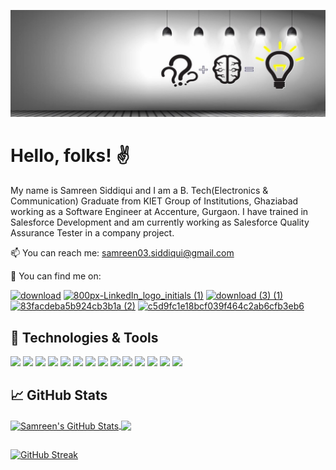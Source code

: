 ![](https://github.com/SAMREEN22/SAMREEN22/blob/main/newnew210-2103805_creative-linkedin-background-photo-inspirational-linkedin-ad-agency.jpg)

# Hello, folks! :v:

My name is Samreen Siddiqui and I am a B. Tech(Electronics & Communication) Graduate from KIET Group of Institutions, Ghaziabad working as a Software Engineer at Accenture, Gurgaon. I have trained in Salesforce Development and am currently working as Salesforce Quality Assurance Tester in a company project.

📫 You can reach me: samreen03.siddiqui@gmail.com

🔎 You can find me on:

[![download](https://github.com/user-attachments/assets/58102b70-0c8e-4c2f-ae2b-8e82cff6a790)](https://www.salesforce.com/trailblazer/samreensiddiqui)  [![800px-LinkedIn_logo_initials (1)](https://user-images.githubusercontent.com/65328605/159165550-65825e7e-5759-482e-b19c-25cd38a0acb4.png)](https://www.linkedin.com/in/samreensiddiqui03)    [![download (3) (1)](https://user-images.githubusercontent.com/65328605/159165547-573ba390-6d2e-4323-b794-98a900081172.jpg)](https://www.hackerrank.com/S_2206)    [![83facdeba5b924cb3b1a (2)](https://user-images.githubusercontent.com/65328605/159165371-eaa2e77e-dcbb-4ebc-b187-bc89fdb44d2b.png)](https://leetcode.com/Samm_22)    [![c5d9fc1e18bcf039f464c2ab6cfb3eb6](https://user-images.githubusercontent.com/65328605/176273811-b168f98c-4efc-4fa4-b26a-0e4a7dd8fc86.jpg)](https://www.codechef.com/users/samreen_22)

## 🔧 Technologies & Tools

![](https://img.shields.io/badge/Code-JAVA-informational?style=flat&logo=java&logoColor=white&color=2bbc8a)
![](https://img.shields.io/badge/Code-C-informational?style=flat&logo=C&logoColor=white&color=2bbc8a)
![](https://img.shields.io/badge/Code-Python-informational?style=flat&logo=python&logoColor=white&color=2bbc8a)
![](https://img.shields.io/badge/Code-HTML-informational?style=flat&logo=HTML&logoColor=white&color=2bbc8a)
![](https://img.shields.io/badge/Code-MySQL-informational?style=flat&logo=MySQL&logoColor=white&color=2bbc8a)
![](https://img.shields.io/badge/Code-SOQL-informational?style=flat&logo=cpp&logoColor=white&color=2bbc8a)
![](https://img.shields.io/badge/Tech-DataStructures&Algorithm-informational?style=flat&logo=DataStructures&Algorithm&logoColor=white&color=2bbc8a)
![](https://img.shields.io/badge/Tech-SalesforceDevelopment-informational?style=flat&logo=SalesforceDevelopment&logoColor=white&color=2bbc8a)
![](https://img.shields.io/badge/Tech-SalesforceTesting-informational?style=flat&logo=SalesforceTesting&logoColor=white&color=2bbc8a)
![](https://img.shields.io/badge/Tools-Jira-informational?style=flat&logo=Jira&logoColor=white&color=2bbc8a)
![](https://img.shields.io/badge/Tools-MicrosoftOffice-informational?style=flat&logo=MicrosoftOffice&logoColor=white&color=2bbc8a)
![](https://img.shields.io/badge/Tools-MicrosoftExcel-informational?style=flat&logo=MicrosoftExcel&logoColor=white&color=2bbc8a)
![](https://img.shields.io/badge/Tools-MicrosoftPowerpoint-informational?style=flat&logo=MicrosoftPowerpoint&logoColor=white&color=2bbc8a)
![](https://img.shields.io/badge/Tools-VisualStudioCode-informational?style=flat&logo=VisualStudioCode&logoColor=white&color=2bbc8a)


## &#x1f4c8; GitHub Stats

<a href="https://github.com/SAMREEN22/SAMREEN22">
  <img align="center" src="https://github-readme-stats.vercel.app/api?username=SAMREEN22&show_icons=true&line_height=27&count_private=true&theme=highcontrast" alt="Samreen's GitHub Stats" />
</a>
<a href="https://github.com/SAMREEN22/SAMREEN22">
  <img align="center" src="https://github-readme-stats.vercel.app/api/top-langs/?username=SAMREEN22&show_icons=true&theme=highcontrast" />
</a>

##
[![GitHub Streak](https://github-readme-streak-stats.herokuapp.com/?user=SAMREEN22&theme=dark)](https://git.io/streak-stats)




<!--
**SAMREEN22/SAMREEN22** is a ✨ _special_ ✨ repository because its `README.md` (this file) appears on your GitHub profile.

Here are some ideas to get you started:

- 🔭 I’m currently working on ...
- 🌱 I’m currently learning ...
- 👯 I’m looking to collaborate on ...
- 🤔 I’m looking for help with ...
- 💬 Ask me about ...
- 📫 How to reach me: ...
- 😄 Pronouns: ...
- ⚡ Fun fact: ...
-->
